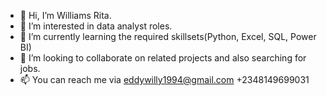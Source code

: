 - 👋 Hi, I’m Williams Rita.
- 👀 I’m interested in data analyst roles.
- 🌱 I’m currently learning the required skillsets(Python, Excel, SQL, Power BI)
- 💞️ I’m looking to collaborate on related projects and also searching for jobs.
- 📫 You can reach me via eddywilly1994@gmail.com +2348149699031

<!---
Suave1994/Suave1994 is a ✨ special ✨ repository because its `README.md` (this file) appears on your GitHub profile.
You can click the Preview link to take a look at your changes.
--->
